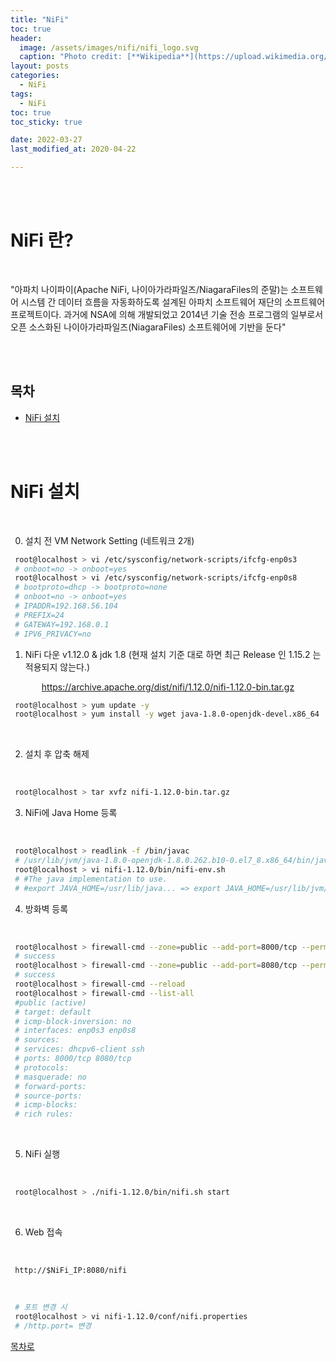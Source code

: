 ```yaml
---
title: "NiFi"
toc: true
header:
  image: /assets/images/nifi/nifi_logo.svg
  caption: "Photo credit: [**Wikipedia**](https://upload.wikimedia.org/wikipedia/commons/f/ff/Apache-nifi-logo.svg)"
layout: posts
categories:
  - NiFi
tags:
  - NiFi
toc: true
toc_sticky: true

date: 2022-03-27
last_modified_at: 2020-04-22

---
```


<br><br>
<a id="home1"></a>

# NiFi 란?

<br>

"아파치 나이파이(Apache NiFi, 나이아가라파일즈/NiagaraFiles의 준말)는 소프트웨어 시스템 간 데이터 흐름을 자동화하도록 설계된 아파치 소프트웨어 재단의 소프트웨어 프로젝트이다. 과거에 NSA에 의해 개발되었고 2014년 기술 전송 프로그램의 일부로서 오픈 소스화된 나이아가라파일즈(NiagaraFiles) 소프트웨어에 기반을 둔다"

<br><br>

## 목차

- [NiFi 설치](#1)

<br><br>
<a id="1"></a>

# NiFi 설치

<br>

0. 설치 전 VM Network Setting (네트워크 2개)

```bash
 root@localhost > vi /etc/sysconfig/network-scripts/ifcfg-enp0s3
 # onboot=no -> onboot=yes
 root@localhost > vi /etc/sysconfig/network-scripts/ifcfg-enp0s8
 # bootproto=dhcp -> bootproto=none
 # onboot=no -> onboot=yes
 # IPADDR=192.168.56.104
 # PREFIX=24
 # GATEWAY=192.168.0.1
 # IPV6_PRIVACY=no

```

1. NiFi 다운 v1.12.0 & jdk 1.8 (현재 설치 기준 대로 하면 최근 Release 인 1.15.2 는 적용되지 않는다.)

<div align="center">
<a href="https://archive.apache.org/dist/nifi/1.12.0/nifi-1.12.0-bin.tar.gz">
https://archive.apache.org/dist/nifi/1.12.0/nifi-1.12.0-bin.tar.gz</a>
</div>

```bash
 root@localhost > yum update -y
 root@localhost > yum install -y wget java-1.8.0-openjdk-devel.x86_64
```

<br>

2. 설치 후 압축 해제 

<br>

```bash
 root@localhost > tar xvfz nifi-1.12.0-bin.tar.gz
```

3. NiFi에 Java Home 등록

<br>

```bash
 root@localhost > readlink -f /bin/javac
 # /usr/lib/jvm/java-1.8.0-openjdk-1.8.0.262.b10-0.el7_8.x86_64/bin/javac
 root@localhost > vi nifi-1.12.0/bin/nifi-env.sh
 # #The java implementation to use.
 # #export JAVA_HOME=/usr/lib/java... => export JAVA_HOME=/usr/lib/jvm/java-1.8.0-openjdk-1.8.0.262.b10-0.el7_8.x86_64/bin/javac
```

4. 방화벽 등록

<br>

```bash
 root@localhost > firewall-cmd --zone=public --add-port=8000/tcp --permanent
 # success
 root@localhost > firewall-cmd --zone=public --add-port=8080/tcp --permanent
 # success
 root@localhost > firewall-cmd --reload
 root@localhost > firewall-cmd --list-all
 #public (active)
 # target: default
 # icmp-block-inversion: no
 # interfaces: enp0s3 enp0s8
 # sources: 
 # services: dhcpv6-client ssh
 # ports: 8000/tcp 8080/tcp
 # protocols: 
 # masquerade: no
 # forward-ports: 
 # source-ports: 
 # icmp-blocks: 
 # rich rules:
```

<br>

5. NiFi 실행

<br>

```bash
 root@localhost > ./nifi-1.12.0/bin/nifi.sh start
```

<br>

6. Web 접속

<br>

```
 http://$NiFi_IP:8080/nifi
```

<br>

```bash
 # 포트 변경 시
 root@localhost > vi nifi-1.12.0/conf/nifi.properties
 # /http.port= 변경 
```

[목차로](#home1)
